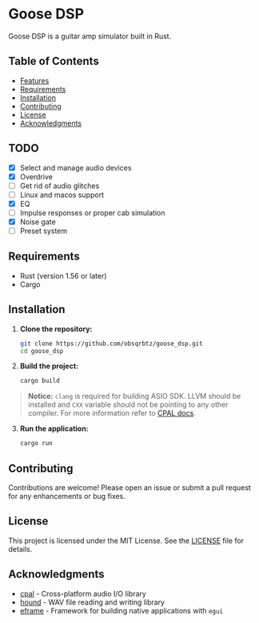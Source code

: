 # Goose DSP

Goose DSP is a guitar amp simulator built in Rust.

## Table of Contents

- [Features](#features)
- [Requirements](#requirements)
- [Installation](#installation)
- [Contributing](#contributing)
- [License](#license)
- [Acknowledgments](#acknowledgments)

## TODO

- [x] Select and manage audio devices
- [x] Overdrive
- [ ] Get rid of audio glitches
- [ ] Linux and macos support
- [x] EQ
- [ ] Impulse responses or proper cab simulation
- [x] Noise gate
- [ ] Preset system

## Requirements

- Rust (version 1.56 or later)
- Cargo

## Installation

1. **Clone the repository:**

   ```bash
   git clone https://github.com/obsqrbtz/goose_dsp.git
   cd goose_dsp
   ```

2. **Build the project:**

   ```bash
   cargo build
   ```
> **Notice:** `clang` is required for building ASIO SDK. LLVM should be installed and `CXX` variable should not be pointing to any other compiler. For more information refer to [CPAL docs](https://github.com/RustAudio/cpal/tree/master?tab=readme-ov-file#asio-on-windows).

3. **Run the application:**

   ```bash
   cargo run
   ```

## Contributing

Contributions are welcome! Please open an issue or submit a pull request for any enhancements or bug fixes.

## License

This project is licensed under the MIT License. See the [LICENSE](LICENSE) file for details.

## Acknowledgments

- [cpal](https://crates.io/crates/cpal) - Cross-platform audio I/O library
- [hound](https://crates.io/crates/hound) - WAV file reading and writing library
- [eframe](https://crates.io/crates/eframe) - Framework for building native applications with `egui`